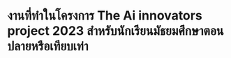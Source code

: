 <h1>งานที่ทำในโครงการ The Ai innovators project 2023 สำหรับนักเรียนมัธยมศึกษาตอนปลายหรือเทียบเท่า</h1>
